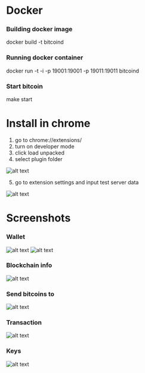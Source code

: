 #  Docker

### Building docker image
docker build -t bitcoind

### Running docker container
docker run -t -i -p 19001:19001 -p 19011:19011 bitcoind

### Start bitcoin
make start

#  Install in chrome
1. go to chrome://extensions/
2. turn on developer mode
3. click load unpacked
4. select plugin folder

![alt text](https://raw.githubusercontent.com/Angelo-Caduto/bitcoin_rpc_chrome_extention/master/img/chrome.png)

5. go to extension settings and input test server data

![alt text](https://raw.githubusercontent.com/Angelo-Caduto/bitcoin_rpc_chrome_extention/master/img/settings.png)


# Screenshots

### Wallet
![alt text](https://raw.githubusercontent.com/Angelo-Caduto/bitcoin_rpc_chrome_extention/master/img/Screenshot_1.png)
![alt text](https://raw.githubusercontent.com/Angelo-Caduto/bitcoin_rpc_chrome_extention/master/img/Screenshot_2.png)

### Blockchain info
![alt text](https://raw.githubusercontent.com/Angelo-Caduto/bitcoin_rpc_chrome_extention/master/img/Screenshot_3.png)

### Send bitcoins to
![alt text](https://raw.githubusercontent.com/Angelo-Caduto/bitcoin_rpc_chrome_extention/master/img/Screenshot_4.png)

### Transaction
![alt text](https://raw.githubusercontent.com/Angelo-Caduto/bitcoin_rpc_chrome_extention/master/img/Screenshot_5.png)

### Keys
![alt text](https://raw.githubusercontent.com/Angelo-Caduto/bitcoin_rpc_chrome_extention/master/img/Screenshot_6.png)
